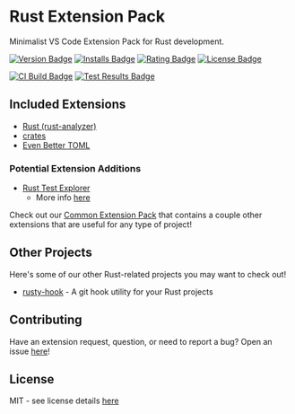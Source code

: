 # Rust Extension Pack

Minimalist VS Code Extension Pack for Rust development.

[![Version Badge][version-badge]][ext-url]
[![Installs Badge][installs-badge]][ext-url]
[![Rating Badge][rating-badge]][ext-url]
[![License Badge][license-badge]][license-url]

[![CI Build Badge][ci-badge]][ci-pipeline-url]
[![Test Results Badge][tests-badge]][ci-pipeline-url]

## Included Extensions

- [Rust (rust-analyzer)][rust-ext-url]
- [crates][crates-ext-url]
- [Even Better TOML][even-better-toml-ext-url]

### Potential Extension Additions

- [Rust Test Explorer](https://marketplace.visualstudio.com/items?itemName=swellaby.vscode-rust-test-adapter)
  - More info [here](https://github.com/swellaby/vscode-rust-pack/issues/9)

Check out our [Common Extension Pack][common-ext-pack-url] that contains a couple other extensions that are useful for any type of project!

## Other Projects

Here's some of our other Rust-related projects you may want to check out!

- [rusty-hook][rusty-hook-crate-url] - A git hook utility for your Rust projects

## Contributing

Have an extension request, question, or need to report a bug? Open an issue [here][open-issue-url]!

## License

MIT - see license details [here][license-url]

[license-url]: https://github.com/swellaby/vscode-rust-pack/blob/master/LICENSE
[contributing-doc-url]: https://github.com/swellaby/vscode-rust-pack/blob/master/.github/CONTRIBUTING.md
[license-badge]: https://img.shields.io/github/license/swellaby/vscode-rust-pack.svg?style=flat-square&color=blue
[ci-badge]: https://img.shields.io/azure-devops/build/swellaby/opensource/46/master.svg?style=flat-square
[ci-pipeline-url]: https://dev.azure.com/swellaby/OpenSource/_build?definitionId=46
[tests-badge]: https://img.shields.io/azure-devops/tests/swellaby/opensource/46/master.svg?style=flat-square
[installs-badge]: https://img.shields.io/vscode-marketplace/i/swellaby.rust-pack.svg?style=flat-square
[version-badge]: https://img.shields.io/vscode-marketplace/v/swellaby.rust-pack.svg?style=flat-square&label=marketplace
[rating-badge]: https://img.shields.io/vscode-marketplace/r/swellaby.rust-pack.svg?style=flat-square
[ext-url]: https://marketplace.visualstudio.com/items?itemName=swellaby.rust-pack
[common-ext-pack-url]: https://marketplace.visualstudio.com/items?itemName=swellaby.common-pack
[open-issue-url]: https://github.com/swellaby/vscode-rust-pack/issues/new/choose
[rust-ext-url]: https://marketplace.visualstudio.com/items?itemName=rust-lang.rust-analyzer
[crates-ext-url]: https://marketplace.visualstudio.com/items?itemName=serayuzgur.crates
[even-better-toml-ext-url]: https://marketplace.visualstudio.com/items?itemName=tamasfe.even-better-toml
[rusty-hook-crate-url]: https://crates.io/crates/rusty-hook
